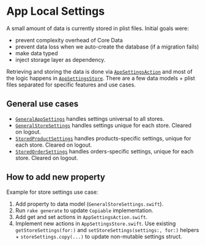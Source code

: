 # App Local Settings

A small amount of data is currently stored in plist files.
Initial goals were:

- prevent complexity overhead of Core Data
- prevent data loss when we auto-create the database (if a migration fails)
- make data typed
- inject storage layer as dependency.

Retrieving and storing the data is done via [`AppSettingsAction`](https://github.com/woocommerce/woocommerce-ios/blob/trunk/Yosemite/Yosemite/Actions/AppSettingsAction.swift) and most of the logic happens in [`AppSettingsStore`](https://github.com/woocommerce/woocommerce-ios/blob/trunk/Yosemite/Yosemite/Stores/AppSettingsStore.swift).
There are a few data models + plist files separated for specific features and use cases.

## General use cases

- [`GeneralAppSettings`](https://github.com/woocommerce/woocommerce-ios/blob/trunk/Storage/Storage/Model/GeneralAppSettings.swift) handles settings universal to all stores.
- [`GeneralStoreSettings`](https://github.com/woocommerce/woocommerce-ios/blob/trunk/Storage/Storage/Model/GeneralStoreSettings.swift) handles settings unique for each store. Cleared on logout.
- [`StoredProductSettings`](https://github.com/woocommerce/woocommerce-ios/blob/trunk/Networking/Networking/Model/Product/StoredProductSettings.swift) handles products-specific settings, unique for each store. Cleared on logout.
- [`StoredOrderSettings`](https://github.com/woocommerce/woocommerce-ios/blob/trunk/Yosemite/Yosemite/Model/Orders/StoredOrderSettings.swift) handles orders-specific settings, unique for each store. Cleared on logout.


## How to add new property

Example for store settings use case:

1. Add property to data model (`GeneralStoreSettings.swift`).
2. Run `rake generate` to update `Copiable` implementation.
3. Add get and set actions in `AppSettingsAction.swift`.
4. Implement new actions in `AppSettingsStore.swift`. Use existing `getStoreSettings(for:)` and `setStoreSettings(settings:, for:)` helpers + `storeSettings.copy(...)` to update non-mutable settings struct.
